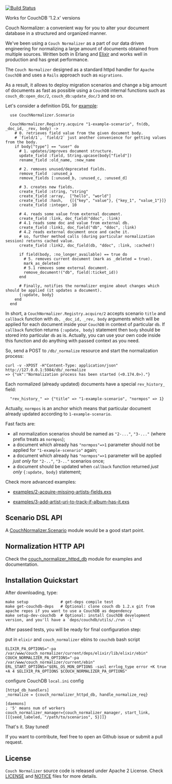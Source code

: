[![Build Status](https://secure.travis-ci.org/roundscope/couch_normalizer.png?branch=master "Build Status")](http://travis-ci.org/roundscope/couch_normalizer)

Works for CouchDB '1.2.x' versions

Couch Normalizer: a convenient way for you to alter your document database in a structured and organized manner.

We've been using a `Couch Normalizer` as a part of our data driven engineering for normalizing a large amount of documents obtained from multiple sources. Written both in Erlang and [Elixir](https://github.com/elixir-lang/elixir) and works well in production and has great performance.

The `Couch Normalizer` designed as a standard httpd handler for `Apache CouchDB` and uses a `Rails` approach such as `migrations`.

As a result, it allows to deploy migration scenarios and change a big amount of documents as fast as possible using a `CouchDB` internal functions such as `couch_db:open_doc/2`, `couch_db:update_doc/3` and so on.


Let's consider a definition DSL for [example](https://github.com/roundscope/couch_normalizer/blob/master/examples/1-example-scenario.exs):

      use CouchNormalizer.Scenario

      CouchNormalizer.Registry.acquire "1-example-scenario", fn(db, _doc_id, _rev, body) ->
        # 0. retrieves field value from the given document body.
        # `field/1`, `field/2` just another convenience for getting values from the body.
        if body["type"] == "user" do
          # 1. updates/improves document structure.
          update_field :field, String.upcase(body["field"])
          rename_field :old_name, :new_name

          # 2. removes unused/deprecated fields.
          remove_field  :unused_a
          remove_fields [:unused_b, :unused_c, :unused_d]

          # 3. creates new fields.
          create_field :string, "string"
          create_field :array,  ["hello", "world"]
          create_field :hash,   {[{"key", "value"}, {"key_1", "value_1"}]}
          create_field :integer, 10

          # 4. reads some value from external document.
          create_field :link, doc_field("ddoc", :link)
          # 4.1 reads some doc and value from external db.
          create_field :link1, doc_field("db", "ddoc", :link)
          # 4.2 reads external document once and cache it.
          # so, further method calls (during particular normalization session) returns cached value.
          create_field :link2, doc_field(db, "ddoc", :link, :cached!)

          if field(body, :no_longer_available) == true do
            # 5. removes current document (mark as _deleted = true).
            mark_as_deleted!
            # 5.1 removes some external document.
            remove_document!("db", field(:ticket_id))
          end

          # Finally, notifies the normalizer engine about changes which should be applied (it updates a document).
          {:update, body}
        end
      end

In short, a `CouchNormalizer.Registry.acquire/2` accepts scenario `title` and `callback` function with `db, _doc_id, _rev, body` arguments which will be applied for each document inside your `CouchDB` in context of particular `db`. If `callback` function returns `{:update, body}` statement then `body` should be stored into particular `db` as is. Actually, you can use your own code inside this function and do anything with passed context as you need.


So, send a POST to `/db/_normalize` resource and start the normalization process:

    curl -v -XPOST -H"Content-Type: application/json" http://127.0.0.1:5984/db/_normalize
    => {"ok":"Normalization process has been started (<0.174.0>)."}


Each normalized (already updated) documents have a special `rev_history_` field:

      "rev_history_" => {"title" => "1-example-scenario", "normpos" => 1}

Actually, `normpos` is an anchor which means that particular document already updated according to `1-example-scenario`.

Fast facts are:

* all normalization scenarios should be named as `"2-..."`, `"3-..."` (where prefix treats as `normpos`);
* a document which already has `"normpos"=>1` parameter should not be applied for `"1-example-scenario"` again;
* a document which already has `"normpos"=>1` parameter will be applied _just only_ for `"2-.."`, `"3-.."` scenarios once;
* a document should be updated when `callback` function returned _just only_ `{:update, body}` statement;


Check more advanced examples:

* [examples/2-acquire-missing-artists-fields.exs](https://github.com/roundscope/couch_normalizer/blob/master/examples/2-acquire-missing-artists-fields.exs)

* [examples/3-add-artist-uri-to-track-if-album-has-it.exs](https://github.com/roundscope/couch_normalizer/blob/master/examples/3-add-artist-uri-to-track-if-album-has-it.exs)

Scenario DSL API
----------------

A [CouchNormalizer.Scenario](https://github.com/roundscope/couch_normalizer/blob/master/lib/couch_normalizer/scenario.ex) module would be a good start point.


Normalization HTTP API
----------------------

Check the [couch_normalizer_httpd_db](https://github.com/datahogs/couch_normalizer/blob/master/src/couch_normalizer_httpd_db.erl) module for examples and documentation.


Installation Quickstart
-----------------------

After downloading, type:

    make setup              # get-deps compile test
    make get-couchdb-deps   # Optional: clone couch db 1.2.x git from apache repos if you want to use a CouchDB as dependency
    make setup-dev-couchdb  # Optional: install CouchDB development version, and you'll have a `deps/couchdb/utils/./run -i`

After passed tests, you will be ready for final configuration step:

put in `elixir` and `couch_normalizer` ebins to `couchdb` bash script

    ELIXIR_PA_OPTIONS="-pa /var/www/couch_normalizer/current/deps/elixir/lib/elixir/ebin"
    COUCH_NORMALIZER_PA_OPTIONS="-pa /var/www/couch_normalizer/current/ebin"
    ERL_START_OPTIONS="$ERL_OS_MON_OPTIONS -sasl errlog_type error +K true +A 4 $ELIXIR_PA_OPTIONS $COUCH_NORMALIZER_PA_OPTIONS"

configure CouchDB `local.ini` config

    [httpd_db_handlers]
    _normalize = {couch_normalizer_httpd_db, handle_normalize_req}

    [daemons]
    ; '5' means num of workers
    couch_normalizer_manager={couch_normalizer_manager, start_link, [[{seed_labeled, "/path/to/scenarios", 5}]]}


That's it. Stay tuned!

If you want to contribute, feel free to open an Github issue or submit a pull request.


License
-------

`Couch Normalizer` source code is released under Apache 2 License.
Check [LICENSE](https://github.com/roundscope/couch_normalizer/blob/master/LICENSE) and [NOTICE](https://github.com/roundscope/couch_normalizer/blob/master/NOTICE) files for more details.
